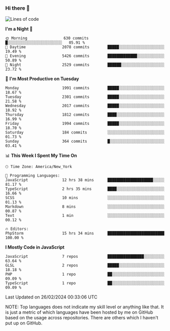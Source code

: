 ### Hi there 👋

<!--
**LynxJinxxy/LynxJinxxy** is a ✨ _special_ ✨ repository because its `README.md` (this file) appears on your GitHub profile.

Here are some ideas to get you started:

- 🔭 I’m currently working on ...
- 🌱 I’m currently learning ...
- 👯 I’m looking to collaborate on ...
- 🤔 I’m looking for help with ...
- 💬 Ask me about ...
- 📫 How to reach me: ...
- 😄 Pronouns: ...
- ⚡ Fun fact: ...
-->

<!--START_SECTION:waka-->
![Lines of code](https://img.shields.io/badge/From%20Hello%20World%20I%27ve%20Written-26.3%20million%20lines%20of%20code-blue)

**I'm a Night 🦉** 

```text
🌞 Morning                630 commits         █░░░░░░░░░░░░░░░░░░░░░░░░   05.91 % 
🌆 Daytime                2078 commits        █████░░░░░░░░░░░░░░░░░░░░   19.49 % 
🌃 Evening                5426 commits        █████████████░░░░░░░░░░░░   50.89 % 
🌙 Night                  2529 commits        ██████░░░░░░░░░░░░░░░░░░░   23.72 % 
```
📅 **I'm Most Productive on Tuesday** 

```text
Monday                   1991 commits        █████░░░░░░░░░░░░░░░░░░░░   18.67 % 
Tuesday                  2301 commits        █████░░░░░░░░░░░░░░░░░░░░   21.58 % 
Wednesday                2017 commits        █████░░░░░░░░░░░░░░░░░░░░   18.92 % 
Thursday                 1812 commits        ████░░░░░░░░░░░░░░░░░░░░░   16.99 % 
Friday                   1994 commits        █████░░░░░░░░░░░░░░░░░░░░   18.70 % 
Saturday                 184 commits         ░░░░░░░░░░░░░░░░░░░░░░░░░   01.73 % 
Sunday                   364 commits         █░░░░░░░░░░░░░░░░░░░░░░░░   03.41 % 
```


📊 **This Week I Spent My Time On** 

```text
🕑︎ Time Zone: America/New_York

💬 Programming Languages: 
JavaScript               12 hrs 38 mins      ████████████████████░░░░░   81.17 % 
TypeScript               2 hrs 35 mins       ████░░░░░░░░░░░░░░░░░░░░░   16.66 % 
SCSS                     10 mins             ░░░░░░░░░░░░░░░░░░░░░░░░░   01.13 % 
Markdown                 8 mins              ░░░░░░░░░░░░░░░░░░░░░░░░░   00.87 % 
Text                     1 min               ░░░░░░░░░░░░░░░░░░░░░░░░░   00.12 % 

🔥 Editors: 
PhpStorm                 15 hrs 34 mins      █████████████████████████   100.00 % 
```

**I Mostly Code in JavaScript** 

```text
JavaScript               7 repos             ████████████████░░░░░░░░░   63.64 % 
GLSL                     2 repos             █████░░░░░░░░░░░░░░░░░░░░   18.18 % 
PHP                      1 repo              ██░░░░░░░░░░░░░░░░░░░░░░░   09.09 % 
TypeScript               1 repo              ██░░░░░░░░░░░░░░░░░░░░░░░   09.09 % 
```




 Last Updated on 26/02/2024 00:33:06 UTC
<!--END_SECTION:waka-->
NOTE: Top languages does not indicate my skill level or anything like that. It is just a metric of which languages have been hosted by me on GitHub based on the usage across repositories. There are others which I haven't put up on GitHub.
